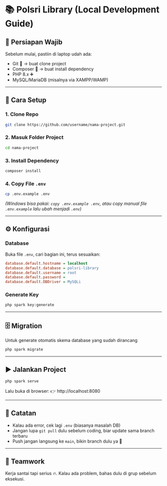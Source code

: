# 📚 Polsri Library (Local Development Guide)


## 🔧 Persiapan Wajib
Sebelum mulai, pastiin di laptop udah ada:
- Git 🐙 → buat clone project
- Composer 🎼 → buat install dependency
- PHP 8.x ➕
- MySQL/MariaDB (misalnya via XAMPP/WAMP)

---

## 🚀 Cara Setup

### 1. Clone Repo
```bash
git clone https://github.com/username/nama-project.git
```

### 2. Masuk Folder Project
```bash
cd nama-project
```

### 3. Install Dependency
```bash
composer install
```

### 4. Copy File `.env`
```bash
cp .env.example .env
```
*(Windows bisa pakai: `copy .env.example .env`, atau copy manual file `.env.example` lalu ubah menjadi `.env`)*

---

## ⚙️ Konfigurasi

### Database
Buka file `.env`, cari bagian ini, terus sesuaikan:
```ini
database.default.hostname = localhost
database.default.database = polsri-library
database.default.username = root
database.default.password =
database.default.DBDriver = MySQLi
```

### Generate Key
```bash
php spark key:generate
```

---

## 🗄️ Migration
Untuk generate otomatis skema database yang sudah dirancang
```bash
php spark migrate
```

---

## ▶️ Jalankan Project
```bash
php spark serve
```

Lalu buka di browser:
👉 http://localhost:8080

---

## 📝 Catatan
- Kalau ada error, cek lagi `.env` (biasanya masalah DB)
- Jangan lupa `git pull` dulu sebelum coding, biar update sama branch terbaru
- Push jangan langsung ke `main`, bikin branch dulu ya 🚨

---

## 🤝 Teamwork
Kerja santai tapi serius 🔥. Kalau ada problem, bahas dulu di grup sebelum eksekusi.
